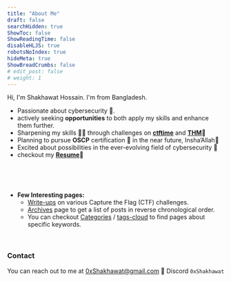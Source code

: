 ```yaml
---
title: "About Me"
draft: false
searchHidden: true
ShowToc: false
ShowReadingTime: false
disableHLJS: true
robotsNoIndex: true
hideMeta: true
ShowBreadCrumbs: false
# edit_post: false
# weight: 1
---
```


Hi, I'm Shakhawat Hossain. I'm from Bangladesh.

- Passionate about cybersecurity 🔐. 
- actively seeking **opportunities** to both apply my skills and enhance them further.
- Sharpening my skills 🤹‍♂️ through challenges on [**ctftime**](https://ctftime.org/user// "timectf Profile") and [**THM**](https://tryhackme.com/p/0xShakhawat/ "tryhackme profile")🚩
- Planning to pursue **OSCP** certification 📜 in the near future, Insha’Allah🙏
- Excited about possibilities in the ever-evolving field of cybersecurity 🌟
- checkout my [**Resume**](/resume "cv")📄


&nbsp;

&nbsp;

- **Few Interesting pages:**
   - [Write-ups](/write-ups) on various Capture the Flag (CTF) challenges.
   - [Archives](/archives) page to get a list of posts in reverse chronological order.
   - You can checkout [Categories](/categories) / [tags-cloud](/tags) to find pages about specific keywords.


&nbsp;
### Contact

You can reach out to me at 0xShakhawat@gmail.com 💬 Discord `0xShakhawat`


&nbsp;